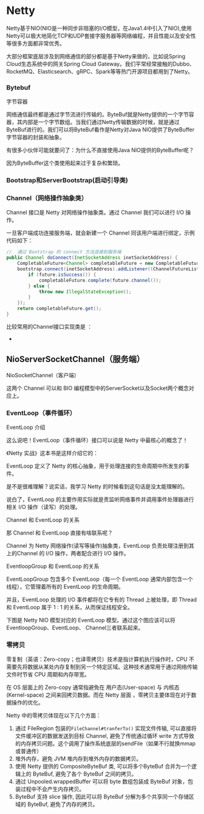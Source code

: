 # Netty

Netty基于NIO(NIO是一种同步非阻塞的I/O模型，在Java1.4中引入了NIO),使用Netty可以极大地简化TCP和UDP套接字服务器等网络编程，并且性能以及安全性等很多方面都非常优秀。

大部分框架底层涉及到网络通信的部分都是基于Netty来做的，比如说Spring Cloud生态系统中的网关Spring Cloud Gateway。我们平常经常接触的Dubbo、RocketMQ、Elasticsearch、gRPC、Spark等等热门开源项目都用到了Netty。

### Bytebuf

字节容器

网络通信最终都是通过字节流进行传输的。ByteBuf就是Netty提供的一个字节容器，其内部是一个字节数组。当我们通过Netty传输数据的时候，就是通过ByteBuf进行的。我们可以将ByteBuf看作是Netty对Java NIO提供了ByteBuffer字节容器的封装和抽象。

有很多小伙伴可能就要问了：为什么不直接使用Java NIO提供的ByteBuffer呢？

因为ByteBuffer这个类使用起来过于复杂和繁琐。

### Bootstrap和ServerBootstrap(启动引导类)

### Channel（网络操作抽象类）

Channel 接口是 Netty 对网络操作抽象类。通过 Channel 我们可以进行 I/O 操作。

一旦客户端成功连接服务端，就会新建一个 Channel 同该用户端进行绑定，示例代码如下：

```Java
//  通过 Bootstrap 的 connect 方法连接到服务端
public Channel doConnect(InetSocketAddress inetSocketAddress) {
    CompletableFuture<Channel> completableFuture = new CompletableFuture<>();
    bootstrap.connect(inetSocketAddress).addListener((ChannelFutureListener) future -> {
        if (future.isSuccess()) {
            completableFuture.complete(future.channel());
        } else {
            throw new IllegalStateException();
        }
    });
    return completableFuture.get();
}
```

比较常用的Channel接口实现类是 ：

- 
NioServerSocketChannel（服务端）
- 
NioSocketChannel（客户端）

这两个 Channel 可以和 BIO 编程模型中的ServerSocket以及Socket两个概念对应上。


### EventLoop（事件循环）

EventLoop 介绍

这么说吧！EventLoop（事件循环）接口可以说是 Netty 中最核心的概念了！

《Netty 实战》这本书是这样介绍它的：

EventLoop 定义了 Netty 的核心抽象，用于处理连接的生命周期中所发生的事件。

是不是很难理解？说实话，我学习 Netty 的时候看到这句话是没太能理解的。

说白了，EventLoop 的主要作用实际就是责监听网络事件并调用事件处理器进行相关 I/O 操作（读写）的处理。

Channel 和 EventLoop 的关系

那 Channel 和 EventLoop 直接有啥联系呢？

Channel 为 Netty 网络操作(读写等操作)抽象类，EventLoop 负责处理注册到其上的Channel 的 I/O 操作，两者配合进行 I/O 操作。

EventloopGroup 和 EventLoop 的关系

EventLoopGroup 包含多个 EventLoop（每一个 EventLoop 通常内部包含一个线程），它管理着所有的 EventLoop 的生命周期。

并且，EventLoop 处理的 I/O 事件都将在它专有的 Thread 上被处理，即 Thread 和 EventLoop 属于 1 : 1 的关系，从而保证线程安全。

下图是 Netty NIO 模型对应的 EventLoop 模型。通过这个图应该可以将EventloopGroup、EventLoop、 Channel三者联系起来。

### 零拷贝

零复制（英语：Zero-copy；也译零拷贝）技术是指计算机执行操作时，CPU 不需要先将数据从某处内存复制到另一个特定区域。这种技术通常用于通过网络传输文件时节省 CPU 周期和内存带宽。

在 OS 层面上的 Zero-copy 通常指避免在 用户态(User-space) 与 内核态(Kernel-space) 之间来回拷贝数据。而在 Netty 层面 ，零拷贝主要体现在对于数据操作的优化。

Netty 中的零拷贝体现在以下几个方面：

1. 通过 FileRegion 包装的`FileChannel#tranferTo()` 实现文件传输, 可以直接将文件缓冲区的数据发送到目标 Channel, 避免了传统通过循环 write 方式导致的内存拷贝问题。这个调用了操作系统底层的sendFile（如果不行就换mmap或普通传）
2. 堆外内存，避免 JVM 堆内存到堆外内存的数据拷贝。
3. 使用 Netty 提供的 CompositeByteBuf 类, 可以将多个ByteBuf 合并为一个逻辑上的 ByteBuf, 避免了各个 ByteBuf 之间的拷贝。
4. 通过 Unpooled.wrappedBuffer 可以将 byte 数组包装成 ByteBuf 对象，包装过程中不会产生内存拷贝。
5. ByteBuf 支持 slice 操作, 因此可以将 ByteBuf 分解为多个共享同一个存储区域的 ByteBuf, 避免了内存的拷贝。